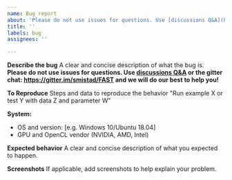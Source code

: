 ```yaml
---
name: Bug report
about: 'Please do not use issues for questions. Use [discussions Q&A](https://github.com/smistad/FAST/discussions/new?category=q-a) or the [gitter chat](https://gitter.im/smistad/FAST) instead.'
title: ''
labels: bug
assignees: ''

---
```


**Describe the bug**
A clear and concise description of what the bug is. 
**Please do not use issues for questions. Use [discussions Q&A](https://github.com/smistad/FAST/discussions/new?category=q-a) or the gitter chat: https://gitter.im/smistad/FAST and we will do our best to help you!**

**To Reproduce**
Steps and data to reproduce the behavior
"Run example X or test Y with data Z and parameter W"

**System:**
- OS and version: [e.g. Windows 10/Ubuntu 18.04]
- GPU and OpenCL vendor (NVIDIA, AMD, Intel)

**Expected behavior**
A clear and concise description of what you expected to happen.

**Screenshots**
If applicable, add screenshots to help explain your problem.
